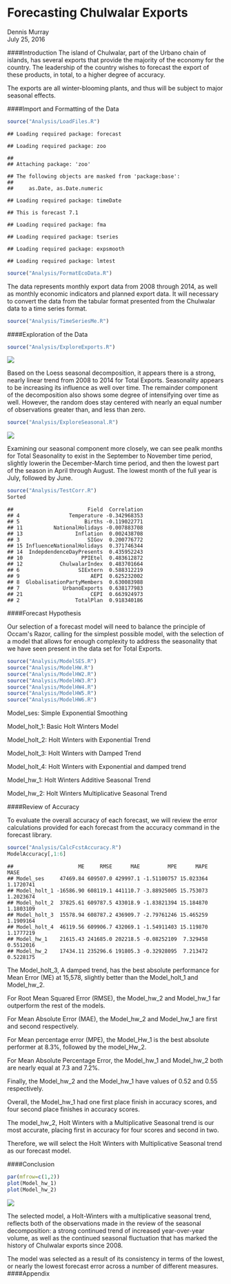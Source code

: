 # Forecasting Chulwalar Exports
Dennis Murray  
July 25, 2016  



####Introduction
The island of Chulwalar, part of the Urbano chain of islands, has several exports that provide the majority of the economy for the country.  The leadership of the country wishes to forecast the export of these products, in total, to a higher degree of accuracy.

The exports are all winter-blooming plants, and thus will be subject to major seasonal effects.  


####Import and Formatting of the Data


```r
source("Analysis/LoadFiles.R")
```

```
## Loading required package: forecast
```

```
## Loading required package: zoo
```

```
## 
## Attaching package: 'zoo'
```

```
## The following objects are masked from 'package:base':
## 
##     as.Date, as.Date.numeric
```

```
## Loading required package: timeDate
```

```
## This is forecast 7.1
```

```
## Loading required package: fma
```

```
## Loading required package: tseries
```

```
## Loading required package: expsmooth
```

```
## Loading required package: lmtest
```

```r
source("Analysis/FormatEcoData.R")
```

The data represents monthly export data from 2008 through 2014, as well as monthly economic indicators and planned export data.  It will necessary to convert the data from the tabular format presented from the Chulwalar data to a time series format.


```r
source("Analysis/TimeSeriesMe.R")
```

####Exploration of the Data


```r
source("Analysis/ExploreExports.R")
```

![](FinalChulwalar_files/figure-html/unnamed-chunk-3-1.png)<!-- -->

Based on the Loess seasonal decomposition, it appears there is a strong, nearly linear trend from 2008 to 2014 for Total Exports.  Seasonality appears to be increasing its influence as well over time.  The remainder component of the decomposition also shows some degree of intensifying over time as well.  However, the random does stay centered with nearly an equal number of observations greater than, and less than zero.


```r
source("Analysis/ExploreSeasonal.R")
```

![](FinalChulwalar_files/figure-html/unnamed-chunk-4-1.png)<!-- -->

Examining our seasonal component more closely, we can see pealk months for Total Seasonality to exist in the September to November time period, slightly lowerin the December-March time period, and then the lowest part of the season in April through August.  The lowest month of the full year is July, followed by June.


```r
source("Analysis/TestCorr.R")
Sorted
```

```
##                        Field  Correlation
## 4                Temperature -0.342968353
## 5                     Births -0.119022771
## 11          NationalHolidays -0.007883708
## 13                 Inflation  0.002438708
## 3                      SIGov  0.200776772
## 15 InfluenceNationalHolidays  0.371746344
## 14  IndepdendenceDayPresents  0.435952243
## 10                   PPIEtel  0.483612872
## 12            ChulwalarIndex  0.483701664
## 6                   SIExtern  0.588312219
## 9                       AEPI  0.625232002
## 8  GlobalisationPartyMembers  0.630083988
## 7              UrbanoExports  0.638177983
## 21                      CEPI  0.663924973
## 2                  TotalPlan  0.918340186
```


####Forecast Hypothesis

Our selection of a forecast model will need to balance the principle of Occam's Razor, calling for the simplest possible model, with the selection of a model that allows for enough complexity to address the seasonality that we have seen present in the data set for Total Exports.


```r
source("Analysis/ModelSES.R")
source("Analysis/ModelHW.R")
source("Analysis/ModelHW2.R")
source("Analysis/ModelHW3.R")
source("Analysis/ModelHW4.R")
source("Analysis/ModelHW5.R")
source("Analysis/ModelHW6.R")
```

Model_ses: Simple Exponential Smoothing

Model_holt_1: Basic Holt Winters Model

Model_holt_2: Holt Winters with Exponential Trend

Model_holt_3: Holt Winters with Damped Trend

Model_holt_4: Holt Winters with Exponential and damped trend

Model_hw_1: Holt Winters Additive Seasonal Trend

Model_hw_2: Holt Winters Multiplicative Seasonal Trend



####Review of Accuracy

To evaluate the overall accuracy of each forecast, we will review the error calculations provided for each forecast from the accuracy command in the forecast library.


```r
source("Analysis/CalcFcstAccuracy.R")
ModelAccuracy[,1:6]
```

```
##                     ME     RMSE      MAE         MPE      MAPE      MASE
## Model_ses     47469.84 609507.0 429997.1 -1.51100757 15.023364 1.1720741
## Model_holt_1 -16586.90 608119.1 441110.7 -3.88925005 15.753073 1.2023674
## Model_holt_2  37825.61 609787.5 433018.9 -1.83821394 15.184870 1.1803109
## Model_holt_3  15578.94 608787.2 436909.7 -2.79761246 15.465259 1.1909164
## Model_holt_4  46119.56 609906.7 432069.1 -1.54911403 15.119870 1.1777219
## Model_hw_1    21615.43 241685.0 202218.5 -0.08252109  7.329458 0.5512016
## Model_hw_2    17434.11 235296.6 191805.3 -0.32928095  7.213472 0.5228175
```

The Model_holt_3, A damped trend, has the best absolute performance for Mean Error (ME) at 15,578, slightly better than the Model_holt_1 and Model_hw_2.

For Root Mean Squared Error (RMSE), the Model_hw_2 and Model_hw_1 far outperform the rest of the models.

For Mean Absolute Error (MAE), the Model_hw_2 and Model_hw_1 are first and second respectively.  

For Mean percentage error (MPE), the Model_Hw_1 is the best absolute performer at 8.3%, followed by the model_Hw_2.

For Mean Absolute Percentage Error, the Model_hw_1 and Model_hw_2 both are nearly equal at 7.3 and 7.2%.

Finally, the Model_hw_2 and the Model_hw_1 have values of 0.52 and 0.55 respectively.

Overall, the Model_hw_1 had one first place finish in accuracy scores, and four second place finishes in accuracy scores.

The model_hw_2, Holt Winters with a Multiplicative Seasonal trend is our most accurate, placing first in accuracy for four scores and second in two.

Therefore, we will select the Holt Winters with Multiplicative Seasonal trend as our forecast model.

####Conclusion


```r
par(mfrow=c(1,2))
plot(Model_hw_1)
plot(Model_hw_2)
```

![](FinalChulwalar_files/figure-html/unnamed-chunk-8-1.png)<!-- -->

The selected model, a Holt-Winters with a multiplicative seasonal trend, reflects both of the observations made in the review of the seasonal decomposition: a strong continued trend of increased year-over-year volume, as well as the continued seasonal fluctuation that has marked the history of Chulwalar exports since 2008.  

The model was selected as a result of its consistency in terms of the lowest, or nearly the lowest forecast error across a number of different measures.
####Appendix

